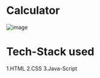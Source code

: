 # Calculator
![image](https://user-images.githubusercontent.com/105915693/195300011-09b744ef-1e18-43bd-93d9-40e36dc6a743.png)
# Tech-Stack used
1.HTML
2.CSS
3.Java-Script
